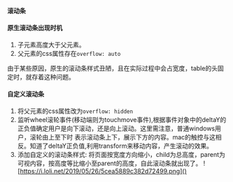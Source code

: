 #### 滚动条

#### 原生滚动条出现时机
1. 子元素高度大于父元素。
2. 父元素的css属性存在`overflow: auto`

由于某些原因，原生的滚动条样式丑陋，且在实际过程中会占宽度，table的头固定时，就存着这种问题。
#### 自定义滚动条
1. 将父元素的css属性改为`overflow: hidden`
2. 监听wheel滚轮事件(移动端则为touchmove事件),根据事件对象中的deltaY的正负值确定用户是向下滚动，还是向上滚动。这里需注意，普通windows用户，滚轮由上至下时
表示滚动条上下，展示下方的内容。mac的触控与这相反。知道了deltaY正负值,利用transform来移动内容，产生滚动的效果。
3. 添加自定义的滚动条样式: 将页面按宽度方向缩小，child为总高度，parent为可视内容，按高度等比缩小至parent的高度，自此滚动条就出现了。
![https://i.loli.net/2019/05/26/5cea5889c382d72499.png]()
